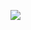 ![](https://img.shields.io/badge/olympiad%20api-UML%20Sources-fddf97?&style=for-the-badge&labelColor=364968)

